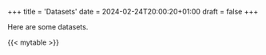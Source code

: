 +++
title = 'Datasets'
date = 2024-02-24T20:00:20+01:00
draft = false
+++


Here are some datasets.

{{< mytable >}}
